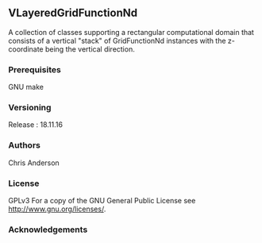 ## VLayeredGridFunctionNd

A collection of classes supporting a rectangular computational domain that consists of a vertical "stack" of GridFunctionNd instances with the z-coordinate being the vertical direction.


### Prerequisites

GNU make

### Versioning

Release : 18.11.16

### Authors

Chris Anderson

### License

GPLv3  For a copy of the GNU General Public License see <http://www.gnu.org/licenses/>.

### Acknowledgements

















